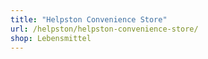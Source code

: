 ```yaml
---
title: "Helpston Convenience Store"
url: /helpston/helpston-convenience-store/
shop: Lebensmittel
---
```

